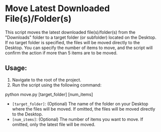 # Move Latest Downloaded File(s)/Folder(s)

This script moves the latest downloaded file(s)/folder(s) from the "Downloads" folder to a target folder (or subfolder) located on the Desktop. If no target folder is specified, the files will be moved directly to the Desktop. You can specify the number of items to move, and the script will confirm the action if more than 5 items are to be moved.

## Usage:

1. Navigate to the root of the project.
2. Run the script using the following command:

python move.py [target_folder] [num_items]

- `[target_folder]`: (Optional) The name of the folder on your Desktop where the files will be moved. If omitted, the files will be moved directly to the Desktop.
- `[num_items]`: (Optional) The number of items you want to move. If omitted, only the latest file will be moved.
